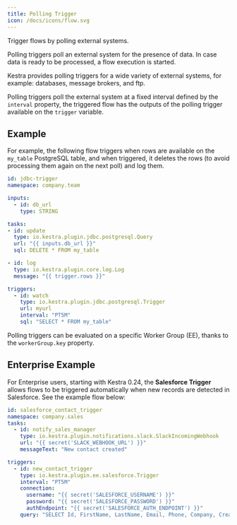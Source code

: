 ```yaml
---
title: Polling Trigger
icon: /docs/icons/flow.svg
---
```


Trigger flows by polling external systems.

Polling triggers poll an external system for the presence of data. In case data is ready to be processed, a flow execution is started.

Kestra provides polling triggers for a wide variety of external systems, for example: databases, message brokers, and ftp.

Polling triggers poll the external system at a fixed interval defined by the `interval` property, the triggered flow has the outputs of the polling trigger available on the `trigger` variable.

## Example

For example, the following flow triggers when rows are available on the `my_table` PostgreSQL table, and when triggered, it deletes the rows (to avoid processing them again on the next poll) and log them.

```yaml
id: jdbc-trigger
namespace: company.team

inputs:
  - id: db_url
    type: STRING

tasks:
- id: update
  type: io.kestra.plugin.jdbc.postgresql.Query
  url: "{{ inputs.db_url }}"
  sql: DELETE * FROM my_table

- id: log
  type: io.kestra.plugin.core.log.Log
  message: "{{ trigger.rows }}"

triggers:
  - id: watch
    type: io.kestra.plugin.jdbc.postgresql.Trigger
    url: myurl
    interval: "PT5M"
    sql: "SELECT * FROM my_table"
```

Polling triggers can be evaluated on a specific Worker Group (EE), thanks to the `workerGroup.key` property.

## Enterprise Example

For Enterprise users, starting with Kestra 0.24, the **Salesforce Trigger** allows flows to be triggered automatically when new records are detected in Salesforce. See the example flow below:

```yaml
id: salesforce_contact_trigger
namespace: company.sales
tasks:
  - id: notify_sales_manager
    type: io.kestra.plugin.notifications.slack.SlackIncomingWebhook
    url: "{{ secret('SLACK_WEBHOOK_URL') }}"
    messageText: "New contact created" 

triggers:
  - id: new_contact_trigger
    type: io.kestra.plugin.ee.salesforce.Trigger
    interval: "PT5M"
    connection:
      username: "{{ secret('SALESFORCE_USERNAME') }}"
      password: "{{ secret('SALESFORCE_PASSWORD') }}"
      authEndpoint: "{{ secret('SALESFORCE_AUTH_ENDPOINT') }}"
    query: "SELECT Id, FirstName, LastName, Email, Phone, Company, CreatedDate FROM Contact WHERE CreatedDate >= LAST_N_MINUTES:5"
```
